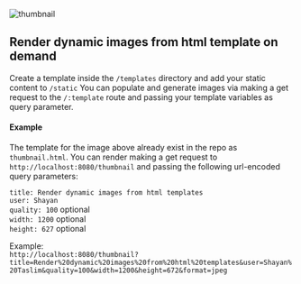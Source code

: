 ![thumbnail](https://user-images.githubusercontent.com/23535123/135739086-3d21ce14-6f00-42d3-8b6b-b56c625be83f.jpg)
## Render dynamic images from html template on demand

Create a template inside the ```/templates``` directory and add your static content to ```/static```
You can populate and generate images via making a get request to the ```/:template``` route and passing your template variables as query parameter.

#### Example
The template for the image above already exist in the repo as ```thumbnail.html```. You can render making a get request to ```http://localhost:8080/thumbnail```
and passing the following url-encoded query parameters:

```title: Render dynamic images from html templates```\
```user: Shayan```\
```quality: 100``` optional\
```width: 1200``` optional\
```height: 627``` optional

Example:\
```http://localhost:8080/thumbnail?title=Render%20dynamic%20images%20from%20html%20templates&user=Shayan%20Taslim&quality=100&width=1200&height=672&format=jpeg```

